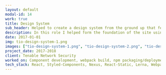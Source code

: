 ```yaml
---
layout: default
modal-id: 14
work: true
title: Design System
sub_header: Helped to create a design system from the ground up that fed into all Tenable products.
description: In this role I helped form the foundation of the site using React-Static, developed the overall packaging solution for deployment/consumption (using Lerna and Nexus), and created a CI/CD model using Webpack, Gulp and Jenkins.
date: 2017-01-01
img: tio-design-system-1.png
images: ["tio-design-system-1.png", "tio-design-system-2.png", "tio-design-system-3.png", "tio-design-system-4.png"]
project_date: 2017-2018
client: Tenable Network Security
worked_on: Component development, webpack build, npm packaging/deployment using Lerna, implementing a CI/CD model
tech_stack: React, Styled-Components, Nexus, React-Static, Lerna, Webpack
---
```

